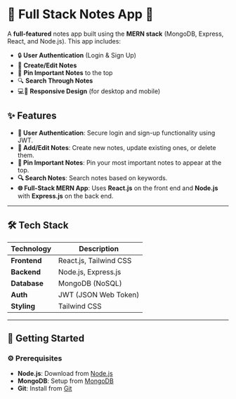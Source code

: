 # 🌟 Full Stack Notes App 🌟

A **full-featured** notes app built using the **MERN stack** (MongoDB, Express, React, and Node.js). This app includes:

- 🔒 **User Authentication** (Login & Sign Up)
- 📝 **Create/Edit Notes**
- 📌 **Pin Important Notes** to the top
- 🔍 **Search Through Notes**
- 💻📱 **Responsive Design** (for desktop and mobile)

## ✨ Features

- **🔑 User Authentication**: Secure login and sign-up functionality using JWT.
- **📝 Add/Edit Notes**: Create new notes, update existing ones, or delete them.
- **📌 Pin Important Notes**: Pin your most important notes to appear at the top.
- **🔍 Search Notes**: Search notes based on keywords.
- **🌐 Full-Stack MERN App**: Uses **React.js** on the front end and **Node.js** with **Express.js** on the back end.

---

## 🛠️ Tech Stack

| Technology  | Description                |
|-------------|----------------------------|
| **Frontend**| React.js, Tailwind CSS      |
| **Backend** | Node.js, Express.js         |
| **Database**| MongoDB (NoSQL)             |
| **Auth**    | JWT (JSON Web Token)        |
| **Styling** | Tailwind CSS                |

---

## 🚀 Getting Started

### ⚙️ Prerequisites

- **Node.js**: Download from [Node.js](https://nodejs.org/)
- **MongoDB**: Setup from [MongoDB](https://www.mongodb.com/)
- **Git**: Install from [Git](https://git-scm.com/)


